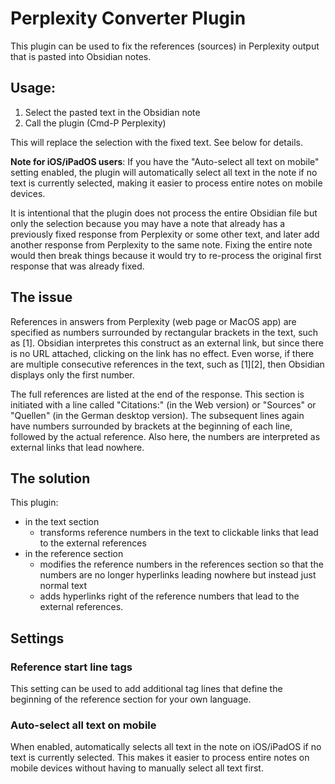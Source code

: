 # Perplexity Converter Plugin

This plugin can be used to fix the references (sources) in Perplexity output that is pasted into Obsidian notes.

## Usage:

1. Select the pasted text in the Obsidian note
2. Call the plugin (Cmd-P Perplexity)

This will replace the selection with the fixed text. See below for details.

**Note for iOS/iPadOS users**: If you have the "Auto-select all text on mobile" setting enabled, the plugin will automatically select all text in the note if no text is currently selected, making it easier to process entire notes on mobile devices.

It is intentional that the plugin does not process the entire Obsidian file but only the selection because you may have a note that already has a previously fixed response from Perplexity or some other text, and later add another response from Perplexity to the same note. Fixing the entire note would then break things because it would try to re-process the original first response that was already fixed.

## The issue

References in answers from Perplexity (web page or MacOS app) are specified as numbers surrounded by rectangular brackets in the text, such as \[1\]. Obsidian interpretes this construct as an external link, but since there is no URL attached, clicking on the link has no effect. Even worse, if there are multiple consecutive references in the text, such as \[1\]\[2\], then Obsidian displays only the first number.

The full references are listed at the end of the response. This section is initiated with a line called "Citations:" (in the Web version) or "Sources" or "Quellen" (in the German desktop version). The subsequent lines again have numbers surrounded by brackets at the beginning of each line, followed by the actual reference. Also here, the numbers are interpreted as external links that lead nowhere.

## The solution

This plugin:
- in the text section
  - transforms reference numbers in the text to clickable links that lead to the external references
- in the reference section
  - modifies the reference numbers in the references section so that the numbers are no longer hyperlinks leading nowhere but instead just normal text
  - adds hyperlinks right of the reference numbers that lead to the external references.

## Settings

### Reference start line tags

This setting can be used to add additional tag lines that define the beginning of the reference section for your own language.

### Auto-select all text on mobile
When enabled, automatically selects all text in the note on iOS/iPadOS if no text is currently selected. This makes it easier to process entire notes on mobile devices without having to manually select all text first.

